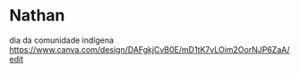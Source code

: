 # Nathan 
dia da comunidade indígena 
https://www.canva.com/design/DAFgkjCvB0E/mD1tK7vLOim2OorNJP6ZaA/edit

